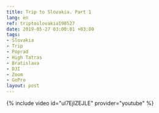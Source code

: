 ```yaml
---
title: Trip to Slovakia. Part 1
lang: en
ref: triptoslovakia190527
date: 2019-05-27 03:00:01 +03:00
tags:
- Slovakia
- Trip
- Poprad
- High Tatras
- Bratislava
- DJI
- Zoom
- GoPro
layout: post
---
```


{% include video id="ul7EjIZEJLE" provider="youtube" %}
